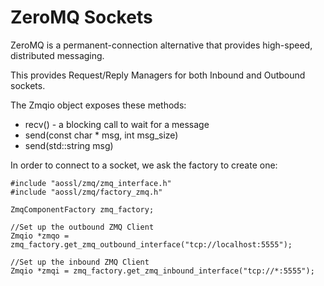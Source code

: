 # ZeroMQ Sockets

ZeroMQ is a permanent-connection alternative that provides high-speed, distributed messaging.

This provides Request/Reply Managers for both Inbound and Outbound sockets.

The Zmqio object exposes these methods:

* recv() - a blocking call to wait for a message
* send(const char * msg, int msg_size)
* send(std::string msg)

In order to connect to a socket, we ask the factory to create one:

    #include "aossl/zmq/zmq_interface.h"
    #include "aossl/zmq/factory_zmq.h"

    ZmqComponentFactory zmq_factory;

    //Set up the outbound ZMQ Client
    Zmqio *zmqo = zmq_factory.get_zmq_outbound_interface("tcp://localhost:5555");

    //Set up the inbound ZMQ Client
    Zmqio *zmqi = zmq_factory.get_zmq_inbound_interface("tcp://*:5555");
